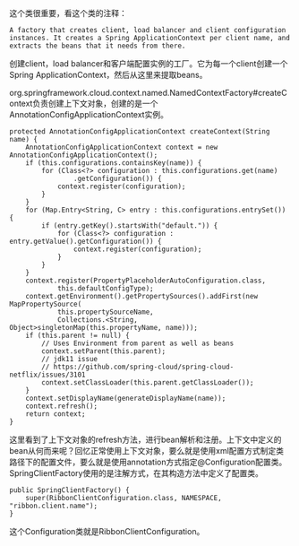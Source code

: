 这个类很重要，看这个类的注释：

~~~
A factory that creates client, load balancer and client configuration instances. It creates a Spring ApplicationContext per client name, and extracts the beans that it needs from there.
~~~

创建client，load balancer和客户端配置实例的工厂。它为每一个client创建一个Spring ApplicationContext，然后从这里来提取beans。

org.springframework.cloud.context.named.NamedContextFactory#createContext负责创建上下文对象，创建的是一个AnnotationConfigApplicationContext实例。

~~~
protected AnnotationConfigApplicationContext createContext(String name) {
	AnnotationConfigApplicationContext context = new AnnotationConfigApplicationContext();
	if (this.configurations.containsKey(name)) {
		for (Class<?> configuration : this.configurations.get(name)
				.getConfiguration()) {
			context.register(configuration);
		}
	}
	for (Map.Entry<String, C> entry : this.configurations.entrySet()) {
		if (entry.getKey().startsWith("default.")) {
			for (Class<?> configuration : entry.getValue().getConfiguration()) {
				context.register(configuration);
			}
		}
	}
	context.register(PropertyPlaceholderAutoConfiguration.class,
			this.defaultConfigType);
	context.getEnvironment().getPropertySources().addFirst(new MapPropertySource(
			this.propertySourceName,
			Collections.<String, Object>singletonMap(this.propertyName, name)));
	if (this.parent != null) {
		// Uses Environment from parent as well as beans
		context.setParent(this.parent);
		// jdk11 issue
		// https://github.com/spring-cloud/spring-cloud-netflix/issues/3101
		context.setClassLoader(this.parent.getClassLoader());
	}
	context.setDisplayName(generateDisplayName(name));
	context.refresh();
	return context;
}
~~~

这里看到了上下文对象的refresh方法，进行bean解析和注册。上下文中定义的bean从何而来呢？回忆正常使用上下文对象，要么就是使用xml配置方式制定类路径下的配置文件，要么就是使用annotation方式指定@Configuration配置类。SpringClientFactory使用的是注解方式，在其构造方法中定义了配置类。

~~~
public SpringClientFactory() {
	super(RibbonClientConfiguration.class, NAMESPACE, "ribbon.client.name");
}
~~~

这个Configuration类就是RibbonClientConfiguration。







